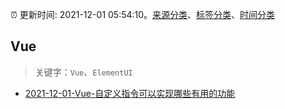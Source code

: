 :alarm_clock: 更新时间: 2021-12-01 05:54:10。[来源分类](../README.md)、[标签分类](../TAGS.md)、[时间分类](../TIMELINE.md)

## Vue


> 关键字：`Vue`、`ElementUI`



- [2021-12-01-Vue-自定义指令可以实现哪些有用的功能](https://toutiao.io/k/uuio6yy) 